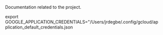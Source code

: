 Documentation related to the project.



export GOOGLE_APPLICATION_CREDENTIALS="/Users/jrdegbe/.config/gcloud/application_default_credentials.json

